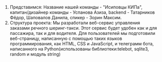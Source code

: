 1) Представимся:
Название нашей команды - "Исиповцы КИПа", капитан/дизайнер команды - Успанова Азиза, backend - Татарников Фёдор, Шаповалов Данила, спикер - Зорин Максим.
2) Структура проекта:
Мы разработали веб-сервис управления заказами речного шеринг-такси. Этот сервис будет удобен как и для пассажира, так и для водителя. Для пользователей мы подготовили веб-страницу, написанную с помощью таких языков программирования, как HTML, CSS и JavaScript, и телеграмм бота, написанного на Python(использованы библиотеки:telebot, sqlite3, random и модуль string)
